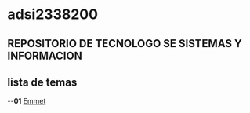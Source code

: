 # adsi2338200
REPOSITORIO DE TECNOLOGO SE SISTEMAS Y INFORMACION
---

## lista de temas
--**01** [Emmet ](01-emmet/)

